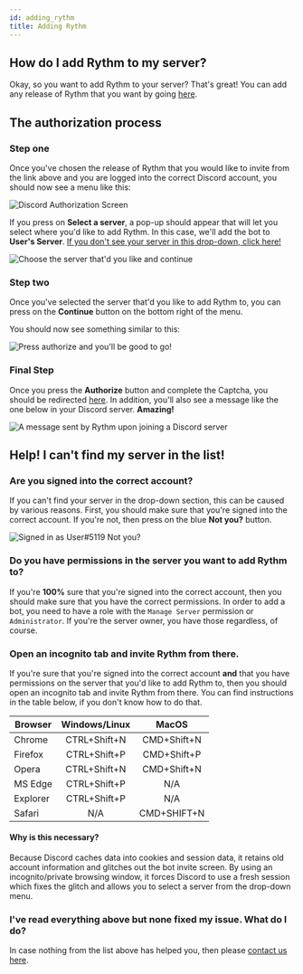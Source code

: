 ```yaml
---
id: adding_rythm
title: Adding Rythm
---
```


## How do I add Rythm to my server?

Okay, so you want to add Rythm to your server? That's great! You can add any release of Rythm that you want by going [here](https://rythmbot.co/releases). 

## The authorization process

### Step one

Once you've chosen the release of Rythm that you would like to invite from the link above and you are logged into the correct Discord account, you should now see a menu like this:

![Discord Authorization Screen](/img/docs/add/discord-oauth2-1.png)

If you press on **Select a server**, a pop-up should appear that will let you select where you'd like to add Rythm. In this case, we'll add the bot to **User's Server**. [If you don't see your server in this drop-down, click here!](#help-i-cant-find-my-server-in-the-list)

![Choose the server that'd you like and continue](/img/docs/add/discord-oauth2-2.png)

### Step two

Once you've selected the server that'd you like to add Rythm to, you can press on the **Continue** button on the bottom right of the menu.

You should now see something similar to this:

![Press authorize and you'll be good to go!](/img/docs/add/discord-oauth2-3.png)

### Final Step

Once you press the **Authorize** button and complete the Captcha, you should be redirected [here](https://rythmbot.co/thanks). In addition, you'll also see a message like the one below in your Discord server. **Amazing!**

![A message sent by Rythm upon joining a Discord server](/img/docs/add/thank-you-message.png)

## Help! I can't find my server in the list!

### Are you signed into the correct account?

If you can't find your server in the drop-down section, this can be caused by various reasons. First, you should make sure that you're signed into the correct account. If you're not, then press on the blue **Not you?** button.

![Signed in as User#5119 Not you?](/img/docs/add/signed-in-as-example.png)

### Do you have permissions in the server you want to add Rythm to?

If you're **100%** sure that you're signed into the correct account, then you should make sure that you have the correct permissions. In order to add a bot, you need to have a role with the `Manage Server` permission or `Administrator`. If you're the server owner, you have those regardless, of course.

### Open an incognito tab and invite Rythm from there.

If you're sure that you're signed into the correct account **and** that you have permissions on the server that you'd like to add Rythm to, then you should open an incognito tab and invite Rythm from there. You can find instructions in the table below, if you don't know how to do that.

| Browser  | Windows/Linux |    MacOS    |
|----------|:-------------:|:-----------:|
| Chrome   |  CTRL+Shift+N | CMD+Shift+N |
| Firefox  |  CTRL+Shift+P | CMD+Shift+P |
| Opera    |  CTRL+Shift+N | CMD+Shift+N |
| MS Edge  |  CTRL+Shift+P |     N/A     |
| Explorer |  CTRL+Shift+P |     N/A     |
| Safari   |      N/A      | CMD+SHIFT+N |

#### Why is this necessary?

Because Discord caches data into cookies and session data, it retains old account information and glitches out the bot invite screen. By using an incognito/private browsing window, it forces Discord to use a fresh session which fixes the glitch and allows you to select a server from the drop-down menu.

### I've read everything above but none fixed my issue. What do I do?

In case nothing from the list above has helped you, then please [contact us here](https://rythmbot.co/contact).